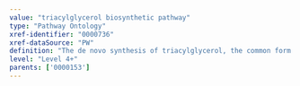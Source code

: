```yaml
---
value: "triacylglycerol biosynthetic pathway"
type: "Pathway Ontology"
xref-identifier: "0000736"
xref-dataSource: "PW"
definition: "The de novo synthesis of triacylglycerol, the common form of fatty acid transport and storage. Most triacylglycerols are synthesized in the liver and stored in the adipose tissue."
level: "Level 4+"
parents: ['0000153']
---
```

